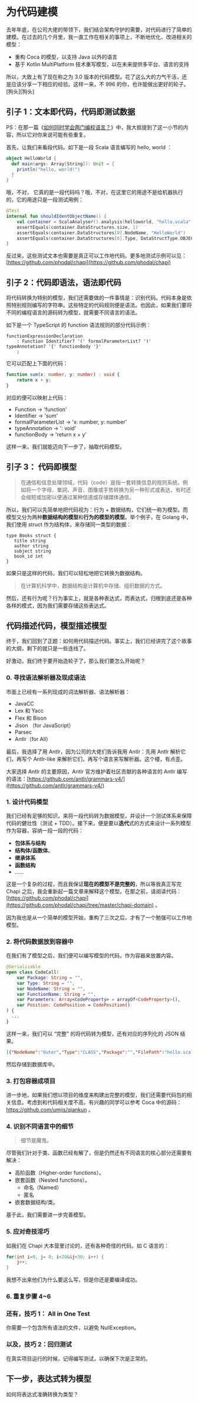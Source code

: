 # 为代码建模

去年年底，在公司大佬的带领下，我们结合架构守护的需要，对代码进行了简单的建模。在过去的几个月里，我一直工作在相关的事项上，不断地优化、改进相关的模型：

 - 重构 Coca 的模型，以支持 Java 以外的语言
 - 基于 Kotlin MultiPlatform 技术重写模型，以在未来提供多平台、语言的支持

所以，大致上有了现在称之为 3.0 版本的代码模型。花了这么大的力气干活，还是应该分享一下相应的经验。这样一来，不 996 的你，也许能做出更好的轮子。[狗头][狗头]

## 引子 1：文本即代码，代码即测试数据

PS：在那一篇《[如何同时学会两门编程语言？](如何同时学会两门编程语言？)》中，我大抵提到了这一小节的内容，所以它对你来说可能有些重复。

首先，让我们来看段代码。如下是一段 Scala 语言编写的 hello, world ：

```scala
object HelloWorld {
  def main(args: Array[String]): Unit = {
    println("hello, world!")
  }
}
```

哦，不对， 它真的是一段代码吗？哦，不对，在这里它的用途不是给机器执行的，它的用途只是一段测试用例：

```kotlin
@Test
internal fun shouldIdentObjectName() {
    val container = ScalaAnalyser().analysis(helloworld, "hello.scala")
    assertEquals(container.DataStructures.size, 1)
    assertEquals(container.DataStructures[0].NodeName, "HelloWorld")
    assertEquals(container.DataStructures[0].Type, DataStructType.OBJECT)
}
```

反过来，这些测试文本也需要是真正可以工作地代码。更多地测试示例可以见：[https://github.com/phodal/chapi](https://github.com/phodal/chapi)

## 引子 2：代码即语法，语法即代码

将代码转换为特别的模型，我们还需要做的一件事情是：识别代码。代码本身是依照特别规则编写的字符串。这些特定的代码规则便是语法。也因此，如果我们要将不同的编程语言的源码转为模型，就需要不同语言的语法。

如下是一个 TypeScript  的 function 语法规则的部分代码示例：

```antlr
functionExpressionDeclaration
    : Function Identifier? '(' formalParameterList? ')' typeAnnotation? '{' functionBody '}'
    ;
```

它可以匹配上下面的代码：

```typescript
function sum(x: number, y: number) : void {
	return x + y;
}
```

对应的便可以映射上代码：

 - Function -> 'function'
 - Identifier -> 'sum'
 - formalParameterList -> 'x: number, y: number'
 - typeAnnotation -> ': void'
 - functionBody -> 'return x + y'

这样一来，我们就能迈向下一步了，抽取代码模型。

## 引子 3： 代码即模型

>  在通信和信息处理领域，代码（code）是指一套转换信息的规则系统，例如将一个字母、單詞、声音、图像或手势转换为另一种形式或表达，有时还会缩短或加密以便通过某种信道或存储媒体通信。

所以，我们可以先简单地把代码视为：行为 + 数据结构，它们统一称为模型。而模型又分为两种**数据结构的模型**和**行为的模型的模型**。举个例子，在 Golang 中，我们使用 struct 作为结构体，来存储同一类型的数据：

```
type Books struct {
   title string
   author string
   subject string
   book_id int
}
```

如果只是这样的代码，我们可以轻松地把它转换为数据结构。

> 在计算机科学中，数据结构是计算机中存储、组织数据的方式。

然后，还有行为呢？行为事实上，就是各种表达式，而表达式，归根到底还是各种各样的模式，因为我们需要存储这些表达式。

## 代码描述代码，模型描述模型

终于，我们回到了正题：如何用代码描述代码。事实上，我们已经讲完了这个故事的大纲，剩下的就只是一些连线了。

好激动，我们终于要开始造轮子了，那么我们要怎么开始呢？

### 0. 寻找语法解析器及现成语法

市面上已经有一系列现成的词法解析器、语法解析器：

 - JavaCC
 - Lex 和 Yacc
 - Flex 和 Bison
 - Jison （for JavaScript）
 - Parsec
 - Antlr（for All）

最后，我选择了用 Antlr，因为公司的大佬们告诉我用 Antlr：先用 Antlr 解析它们，再写个 Antlr-like 来解析它们，再写个语言来写解析器。这个楼，有点歪。

大家选择 Antlr 的主要原因，Antlr 官方维护着社区贡献的各种语言的 Antlr 编写的语法：[https://github.com/antlr/grammars-v4/](https://github.com/antlr/grammars-v4/)

### 1. 设计代码模型

我们已经有足够的知识，来将一段代码转为数据模型，并设计一个测试体系来保障代码的健壮性（测试 + TDD）。接下来，便是要以**迭代**式的方式来设计一系列模型作为容器，容纳一段一段的代码：

 - **包体系与结构**
 - **结构体/函数体**。
 - **继承体系**
 - **函数结构**
 - ……

这是一个复杂的过程，而且我保证**现在的模型不是完整的**，所以等我真正写完 Chapi 之后，我会重新起一篇文章来解释这个模型。在那之前，请阅读代码：[https://github.com/phodal/chapi](https://github.com/phodal/chapi/tree/master/chapi-domain) 。

因为我也是从一个简单的模型开始，重构了三次之后，才有了一个勉强可以工作地模型。

### 2. 将代码数据放到容器中

在我们有了模型之后，我们便可以编写模型的代码，作为容器来放置内容。

```kotlin
@Serializable
open class CodeCall(
    var Package: String = "",
    var Type: String = "",
    var NodeName: String = "",
    var FunctionName: String = "",
    var Parameters: Array<CodeProperty> = arrayOf<CodeProperty>(),
    var Position: CodePosition = CodePosition()
) {
  ...
}
```

这样一来，我们可以 “完整” 的将代码转为模型，还有对应的序列化的 JSON 结果。

```json
[{"NodeName":"Outer","Type":"CLASS","Package":"","FilePath":"hello.scala","Fields":[],"MultipleExtend":[],"Implements":[],"Extend":"","Functions":[],"InnerStructures":[{"NodeName":"Inner","Type":"OBJECT","Package":"","FilePath":"hello.scala","Fields":[],"MultipleExtend":[],"Implements":[],"Extend":"","Functions":[],"InnerStructures":[],"Annotations":[],"FunctionCalls":[],"Parameters":[],"InOutProperties":[],"Imports":[],"Extension":{}}],"Annotations":[],"FunctionCalls":[],"Parameters":[{"Modifiers":[],"DefaultValue":"","TypeValue":"i","TypeType":"Int","ReturnTypes":[],"Parameters":[]}],"InOutProperties":[],"Imports":[],"Extension":{}}]
```

然后存储到数据库中。

### 3. 打包容器成项目

进一步地，如果我们想以项目的维度来构建出完整的模型，我们还需要代码包的相关信息。考虑到和代码相关度不高，有兴趣的同学可以参考 Coca 中的源码： https://github.com/umijs/qiankun 。

### 4. 识别不同语言中的细节

> 细节是魔鬼。

尽管我们针对于类、函数已经有解了，但是仍然还有不同语言的核心部分还需要有解决：

 - 高阶函数（Higher-order functions）。
 - 嵌套函数（Nested functions）。
	 - 命名（Named）
	 - 匿名
 - 嵌套数据结构/类。 

基于此，我们需要进一步完善模型。

### 5. 应对奇技淫巧

如我们在 Chapi 大本营里讨论的，还有各种奇怪的代码，如 C 语言的：

```c
for(int i=0, j= 0; i<20&&j<30; i++) {
    j++;
}
```

我想不出来他们为什么要这么写，但是你还是要编译成功。

### 6. 重复步骤 4~6

### 还有，技巧 1： All in One Test

你需要一个包含所有语法的文件，以避免 NullException。

### 以及，技巧 2：回归测试

在真实项目运行的时候，记得编写测试，以确保下次是正常的。

## 下一步，表达式转为模型

如何将表达式准确转换为类型？

